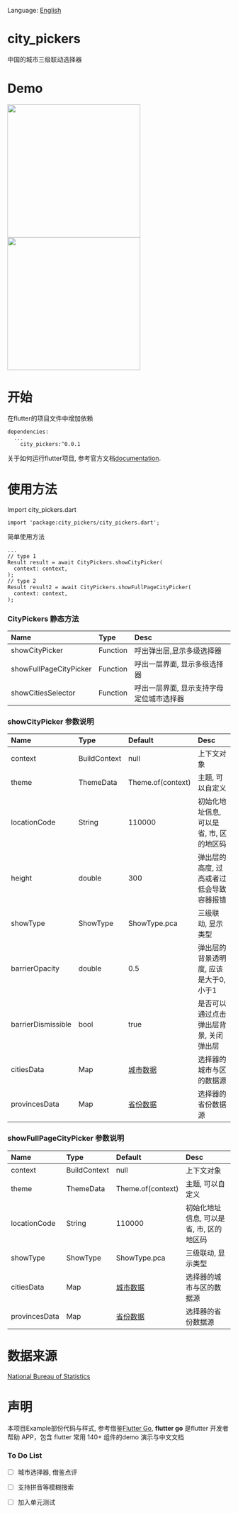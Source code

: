 Language: [English](https://github.com/hanxu317317/city_pickers/blob/master/README-en.md)
# city_pickers

中国的城市三级联动选择器

# Demo
<image src="https://img.alicdn.com/tfs/TB16H9XGCzqK1RjSZPcXXbTepXa-329-687.gif" style="width: 300px" />
<image src="https://img.alicdn.com/tfs/TB1CXEhLlLoK1RjSZFuXXXn0XXa-347-705.gif" style="width: 300px" />


# 开始

在flutter的项目文件中增加依赖

```
dependencies:
  ...
    city_pickers:^0.0.1
```

关于如何运行flutter项目, 参考官方文档[documentation](https://flutter.io/).

# 使用方法

Import city_pickers.dart

```
import 'package:city_pickers/city_pickers.dart';
```

简单使用方法

```
...
// type 1
Result result = await CityPickers.showCityPicker(
  context: context,
);
// type 2
Result result2 = await CityPickers.showFullPageCityPicker(
  context: context,
);
```



### CityPickers 静态方法

|Name|Type|Desc|
|:---------------|:--------|:----------|
|showCityPicker|Function|呼出弹出层,显示多级选择器 |
|showFullPageCityPicker|Function|呼出一层界面, 显示多级选择器|
|showCitiesSelector |Function|呼出一层界面, 显示支持字母定位城市选择器|


### showCityPicker 参数说明

|Name|Type|Default|Desc|
|:---------------|:--------|:----|:----------|
|context|BuildContext|null|上下文对象|
|theme|ThemeData|Theme.of(context)| 主题, 可以自定义|
|locationCode|String|110000| 初始化地址信息, 可以是省, 市, 区的地区码|
|height|double|300| 弹出层的高度, 过高或者过低会导致容器报错|
|showType|ShowType|ShowType.pca| 三级联动, 显示类型|
|barrierOpacity|double|0.5|弹出层的背景透明度, 应该是大于0, 小于1|
|barrierDismissible|bool|true| 是否可以通过点击弹出层背景, 关闭弹出层|
|citiesData|Map|[城市数据](https://github.com/hanxu317317/city_pickers/blob/master/lib/meta/province.dart)|选择器的城市与区的数据源|
|provincesData|Map|[省份数据](https://github.com/hanxu317317/city_pickers/blob/master/lib/meta/province.dart)|选择器的省份数据源|



### showFullPageCityPicker 参数说明

|Name|Type|Default|Desc|
|:---------------|:--------|:----|:----------|
|context|BuildContext|null|上下文对象|
|theme|ThemeData|Theme.of(context)| 主题, 可以自定义|
|locationCode|String|110000| 初始化地址信息, 可以是省, 市, 区的地区码|
|showType|ShowType|ShowType.pca| 三级联动, 显示类型|
|citiesData|Map|[城市数据](https://github.com/hanxu317317/city_pickers/blob/master/lib/meta/province.dart)|选择器的城市与区的数据源|
|provincesData|Map|[省份数据](https://github.com/hanxu317317/city_pickers/blob/master/lib/meta/province.dart)|选择器的省份数据源|



# 数据来源

 [National Bureau of Statistics](http://www.stats.gov.cn/tjsj/tjbz/tjyqhdmhcxhfdm/2018/index.html)


# 声明
本项目Example部份代码与样式, 参考借鉴[Flutter Go](https://github.com/alibaba/flutter-go/), **flutter go** 是flutter 开发者帮助 APP，包含 flutter 常用 140+ 组件的demo 演示与中文文档


### To Do List

- [ ] 城市选择器, 借鉴点评
- [ ] 支持拼音等模糊搜索
- [ ] 加入单元测试

